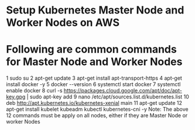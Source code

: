 # Setup Kubernetes Master Node and Worker Nodes on AWS
# Following are common commands for Master Node and Worker Nodes
1 sudo su
2 apt-get update
3 apt-get install apt-transport-https
4 apt-get install docker -y
5 docker --version
6 systemctl start docker
7 systemctl enable docker
8 curl -s https://packages.cloud.google.com/apt/doc/apt-key.gpg | sudo apt-key add
9 nano /etc/apt/sources.list.d/kubernetes.list
10 deb http://apt.kubernetes.io/kubernetes-xenial main
11 apt-get update
12 apt-get install kubelet kubeadm kubectl kubernetes-cni -y
Note: The above 12 commands must be apply on all nodes, either if they are Master Node or worker Nodes


